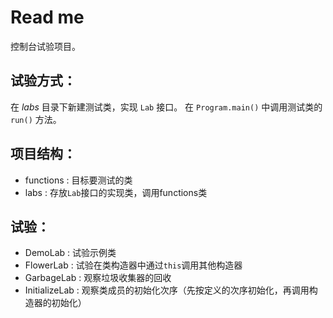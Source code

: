 # Read me

控制台试验项目。

## 试验方式：
在 *labs* 目录下新建测试类，实现 `Lab` 接口。
在 `Program.main()` 中调用测试类的 `run()` 方法。

## 项目结构：
* functions : 目标要测试的类
* labs      : 存放`Lab`接口的实现类，调用functions类

## 试验：
* DemoLab   : 试验示例类
* FlowerLab : 试验在类构造器中通过`this`调用其他构造器
* GarbageLab    : 观察垃圾收集器的回收
* InitializeLab : 观察类成员的初始化次序（先按定义的次序初始化，再调用构造器的初始化）